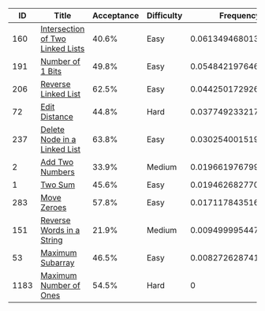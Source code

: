 |ID|Title|Acceptance|Difficulty|Frequency|
|----|-----|----|---|---|
|160|[Intersection of Two Linked Lists]( https://leetcode.com/problems/intersection-of-two-linked-lists)|40.6%|Easy|0.06134946801354206|
|191|[Number of 1 Bits]( https://leetcode.com/problems/number-of-1-bits)|49.8%|Easy|0.05484219764644818|
|206|[Reverse Linked List]( https://leetcode.com/problems/reverse-linked-list)|62.5%|Easy|0.044250172926515494|
|72|[Edit Distance]( https://leetcode.com/problems/edit-distance)|44.8%|Hard|0.037749233217789446|
|237|[Delete Node in a Linked List]( https://leetcode.com/problems/delete-node-in-a-linked-list)|63.8%|Easy|0.03025400151925316|
|2|[Add Two Numbers]( https://leetcode.com/problems/add-two-numbers)|33.9%|Medium|0.019661976799320476|
|1|[Two Sum]( https://leetcode.com/problems/two-sum)|45.6%|Easy|0.01946268277092695|
|283|[Move Zeroes]( https://leetcode.com/problems/move-zeroes)|57.8%|Easy|0.017117843516968597|
|151|[Reverse Words in a String]( https://leetcode.com/problems/reverse-words-in-a-string)|21.9%|Medium|0.00949999544777714|
|53|[Maximum Subarray]( https://leetcode.com/problems/maximum-subarray)|46.5%|Easy|0.008272628741228982|
|1183|[Maximum Number of Ones]( https://leetcode.com/problems/maximum-number-of-ones)|54.5%|Hard|0|
